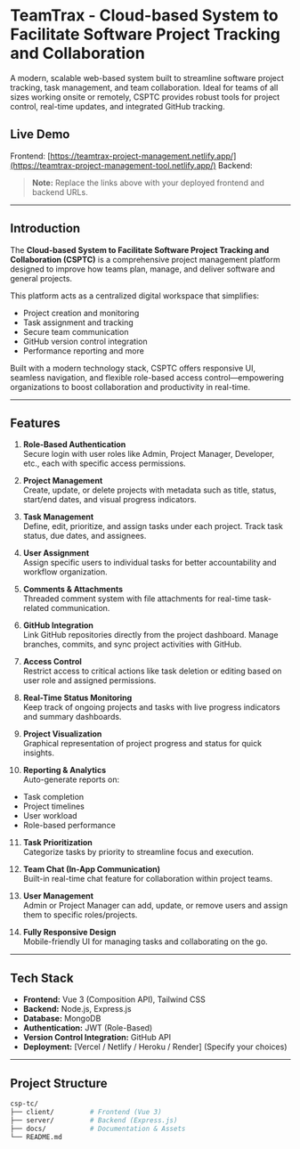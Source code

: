 # TeamTrax - Cloud-based System to Facilitate Software Project Tracking and Collaboration

A modern, scalable web-based system built to streamline software project tracking, task management, and team collaboration. Ideal for teams of all sizes working onsite or remotely, CSPTC provides robust tools for project control, real-time updates, and integrated GitHub tracking.

## Live Demo
Frontend: [https://teamtrax-project-management.netlify.app/](https://teamtrax-project-management-tool.netlify.app/)
Backend: 

> **Note:** Replace the links above with your deployed frontend and backend URLs.

---

## Introduction

The **Cloud-based System to Facilitate Software Project Tracking and Collaboration (CSPTC)** is a comprehensive project management platform designed to improve how teams plan, manage, and deliver software and general projects.

This platform acts as a centralized digital workspace that simplifies:
- Project creation and monitoring
- Task assignment and tracking
- Secure team communication
- GitHub version control integration
- Performance reporting and more

Built with a modern technology stack, CSPTC offers responsive UI, seamless navigation, and flexible role-based access control—empowering organizations to boost collaboration and productivity in real-time.

---

## Features

1. **Role-Based Authentication**  
   Secure login with user roles like Admin, Project Manager, Developer, etc., each with specific access permissions.

2. **Project Management**  
   Create, update, or delete projects with metadata such as title, status, start/end dates, and visual progress indicators.

3. **Task Management**  
   Define, edit, prioritize, and assign tasks under each project. Track task status, due dates, and assignees.

4. **User Assignment**  
   Assign specific users to individual tasks for better accountability and workflow organization.

5. **Comments & Attachments**  
   Threaded comment system with file attachments for real-time task-related communication.

6. **GitHub Integration**  
   Link GitHub repositories directly from the project dashboard. Manage branches, commits, and sync project activities with GitHub.

7. **Access Control**  
   Restrict access to critical actions like task deletion or editing based on user role and assigned permissions.

8. **Real-Time Status Monitoring**  
   Keep track of ongoing projects and tasks with live progress indicators and summary dashboards.

9. **Project Visualization**  
   Graphical representation of project progress and status for quick insights.

10. **Reporting & Analytics**  
   Auto-generate reports on:
   - Task completion
   - Project timelines
   - User workload
   - Role-based performance

11. **Task Prioritization**  
   Categorize tasks by priority to streamline focus and execution.

12. **Team Chat (In-App Communication)**  
   Built-in real-time chat feature for collaboration within project teams.

13. **User Management**  
   Admin or Project Manager can add, update, or remove users and assign them to specific roles/projects.

14. **Fully Responsive Design**  
   Mobile-friendly UI for managing tasks and collaborating on the go.

---

## Tech Stack

- **Frontend:** Vue 3 (Composition API), Tailwind CSS
- **Backend:** Node.js, Express.js
- **Database:** MongoDB
- **Authentication:** JWT (Role-Based)
- **Version Control Integration:** GitHub API
- **Deployment:** [Vercel / Netlify / Heroku / Render] (Specify your choices)

---

## Project Structure

```bash
csp-tc/
├── client/         # Frontend (Vue 3)
├── server/         # Backend (Express.js)
├── docs/           # Documentation & Assets
└── README.md
